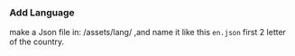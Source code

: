 ### Add Language

make a Json file in: /assets/lang/ ,and name it like this ```en.json``` first 2 letter of the country.

